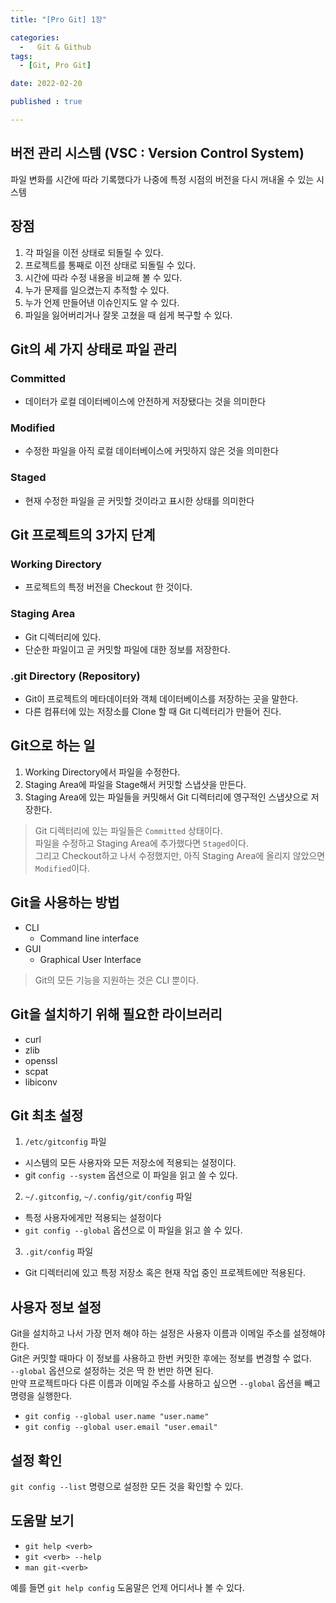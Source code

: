 ```yaml
---
title: "[Pro Git] 1장" 

categories:
  -   Git & Github
tags:
  - [Git, Pro Git]

date: 2022-02-20

published : true

---
```



## 버전 관리 시스템 (VSC : Version Control System)
파일 변화를 시간에 따라 기록했다가 나중에 특정 시점의 버전을 다시 꺼내올 수 있는 시스템


## 장점
1. 각 파일을 이전 상태로 되돌릴 수 있다.
2. 프로젝트를 통째로 이전 상태로 되돌릴 수 있다.
3. 시간에 따라 수정 내용을 비교해 볼 수 있다.
4. 누가 문제를 일으켰는지 추적할 수 있다.
5. 누가 언제 만들어낸 이슈인지도 알 수 있다.
6. 파일을 잃어버리거나 잘못 고쳤을 때 쉽게 복구할 수 있다.


## Git의 세 가지 상태로 파일 관리

### Committed
- 데이터가 로컬 데이터베이스에 안전하게 저장됐다는 것을 의미한다

### Modified
- 수정한 파일을 아직 로컬 데이터베이스에 커밋하지 않은 것을 의미한다

### Staged
- 현재 수정한 파일을 곧 커밋할 것이라고 표시한 상태를 의미한다

## Git 프로젝트의 3가지 단계

### Working Directory
- 프로젝트의 특정 버전을 Checkout 한 것이다.

### Staging Area
- Git 디렉터리에 있다.  
- 단순한 파일이고 곧 커밋할 파일에 대한 정보를 저장한다.

### .git Directory (Repository)
- Git이 프로젝트의 메타데이터와 객체 데이터베이스를 저장하는 곳을 말한다.
- 다른 컴퓨터에 있는 저장소를 Clone 할 때 Git 디렉터리가 만들어 진다.

## Git으로 하는 일
1. Working Directory에서 파일을 수정한다.
2. Staging Area에 파일을 Stage해서 커밋할 스냅샷을 만든다.
3. Staging Area에 있는 파일들을 커밋해서 Git 디렉터리에 영구적인 스냅샷으로 저장한다.

> Git 디렉터리에 있는 파일들은 `Committed` 상태이다.  
파일을 수정하고 Staging Area에 추가했다면 `Staged`이다.  
그리고 Checkout하고 나서 수정했지만, 아직 Staging Area에 올리지 않았으면 `Modified`이다.

## Git을 사용하는 방법
- CLI
    - Command line interface
- GUI
    - Graphical User Interface

> Git의 모든 기능을 지원하는 것은 CLI 뿐이다.

## Git을 설치하기 위해 필요한 라이브러리
- curl
- zlib
- openssl
- scpat
- libiconv

## Git 최초 설정
1. `/etc/gitconfig` 파일
- 시스템의 모든 사용자와 모든 저장소에 적용되는 설정이다.
- git `config --system` 옵션으로 이 파일을 읽고 쓸 수 있다.
2. `~/.gitconfig`, `~/.config/git/config` 파일
- 특정 사용자에게만 적용되는 설정이다
- `git config --global` 옵션으로 이 파일을 읽고 쓸 수 있다.
3. `.git/config` 파일
- Git 디렉터리에 있고 특정 저장소 혹은 현재 작업 중인 프로젝트에만 적용된다.

## 사용자 정보 설정
Git을 설치하고 나서 가장 먼저 해야 하는 설정은 사용자 이름과 이메일 주소를 설정해야 한다.  
Git은 커밋할 때마다 이 정보를 사용하고 한번 커밋한 후에는 정보를 변경할 수 없다.  
`--global` 옵션으로 설정하는 것은 딱 한 번만 하면 된다.  
만약 프로젝트마다 다른 이름과 이메일 주소를 사용하고 싶으면 `--global` 옵션을 빼고 명령을 실행한다.

- `git config --global user.name "user.name"`
- `git config --global user.email "user.email"`

## 설정 확인
`git config --list` 명령으로 설정한 모든 것을 확인할 수 있다.

## 도움말 보기
- `git help <verb>`
- `git <verb> --help`
- `man git-<verb>`

예를 들면 `git help config` 도움말은 언제 어디서나 볼 수 있다.

